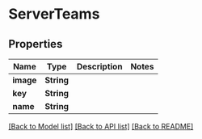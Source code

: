 # ServerTeams

## Properties

Name | Type | Description | Notes
------------ | ------------- | ------------- | -------------
**image** | **String** |  | 
**key** | **String** |  | 
**name** | **String** |  | 

[[Back to Model list]](../README.md#documentation-for-models) [[Back to API list]](../README.md#documentation-for-api-endpoints) [[Back to README]](../README.md)


